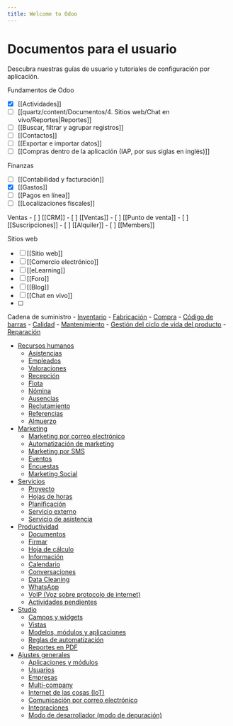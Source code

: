 ```yaml
---
title: Welcome to Odoo
---
```

# Documentos para el usuario

Descubra nuestras guías de usuario y tutoriales de configuración por aplicación.

Fundamentos de Odoo
- [x] [[Actividades]]
- [ ] [[quartz/content/Documentos/4. Sitios web/Chat en vivo/Reportes|Reportes]]
- [ ] [[Buscar, filtrar y agrupar registros]]
- [ ] [[Contactos]]
- [ ] [[Exportar e importar datos]]
- [ ] [[Compras dentro de la aplicación (IAP, por sus siglas en inglés)]]

Finanzas
- [ ] [[Contabilidad y facturación]]
- [x] [[Gastos]]
- [ ] [[Pagos en línea]]
- [ ] [[Localizaciones fiscales]]

Ventas
	- [ ] [[CRM]]
	- [ ] [[Ventas]]
	- [ ] [[Punto de venta]]
	- [ ] [[Suscripciones]]
	- [ ] [[Alquiler]]
	- [ ] [[Members]]

Sitios web
- [ ] [[Sitio web]]
- [ ] [[Comercio electrónico]]
- [ ] [[eLearning]]
- [ ] [[Foro]]
- [ ] [[Blog]]
- [ ] [[Chat en vivo]]
- [ ] 
Cadena de suministro
    - [Inventario](https://www.odoo.com/documentation/17.0/es/applications/inventory_and_mrp/inventory.html)
    - [Fabricación](https://www.odoo.com/documentation/17.0/es/applications/inventory_and_mrp/manufacturing.html)
    - [Compra](https://www.odoo.com/documentation/17.0/es/applications/inventory_and_mrp/purchase.html)
    - [Código de barras](https://www.odoo.com/documentation/17.0/es/applications/inventory_and_mrp/barcode.html)
    - [Calidad](https://www.odoo.com/documentation/17.0/es/applications/inventory_and_mrp/quality.html)
    - [Mantenimiento](https://www.odoo.com/documentation/17.0/es/applications/inventory_and_mrp/maintenance.html)
    - [Gestión del ciclo de vida del producto](https://www.odoo.com/documentation/17.0/es/applications/inventory_and_mrp/plm.html)
    - [Reparación](https://www.odoo.com/documentation/17.0/es/applications/inventory_and_mrp/repairs.html)
- [Recursos humanos](https://www.odoo.com/documentation/17.0/es/applications.html#)
    - [Asistencias](https://www.odoo.com/documentation/17.0/es/applications/hr/attendances.html)
    - [Empleados](https://www.odoo.com/documentation/17.0/es/applications/hr/employees.html)
    - [Valoraciones](https://www.odoo.com/documentation/17.0/es/applications/hr/appraisals.html)
    - [Recepción](https://www.odoo.com/documentation/17.0/es/applications/hr/frontdesk.html)
    - [Flota](https://www.odoo.com/documentation/17.0/es/applications/hr/fleet.html)
    - [Nómina](https://www.odoo.com/documentation/17.0/es/applications/hr/payroll.html)
    - [Ausencias](https://www.odoo.com/documentation/17.0/es/applications/hr/time_off.html)
    - [Reclutamiento](https://www.odoo.com/documentation/17.0/es/applications/hr/recruitment.html)
    - [Referencias](https://www.odoo.com/documentation/17.0/es/applications/hr/referrals.html)
    - [Almuerzo](https://www.odoo.com/documentation/17.0/es/applications/hr/lunch.html)
- [Marketing](https://www.odoo.com/documentation/17.0/es/applications.html#)
    - [Marketing por correo electrónico](https://www.odoo.com/documentation/17.0/es/applications/marketing/email_marketing.html)
    - [Automatización de marketing](https://www.odoo.com/documentation/17.0/es/applications/marketing/marketing_automation.html)
    - [Marketing por SMS](https://www.odoo.com/documentation/17.0/es/applications/marketing/sms_marketing.html)
    - [Eventos](https://www.odoo.com/documentation/17.0/es/applications/marketing/events.html)
    - [Encuestas](https://www.odoo.com/documentation/17.0/es/applications/marketing/surveys.html)
    - [Marketing Social](https://www.odoo.com/documentation/17.0/es/applications/marketing/social_marketing.html)
- [Servicios](https://www.odoo.com/documentation/17.0/es/applications.html#)
    - [Proyecto](https://www.odoo.com/documentation/17.0/es/applications/services/project.html)
    - [Hojas de horas](https://www.odoo.com/documentation/17.0/es/applications/services/timesheets.html)
    - [Planificación](https://www.odoo.com/documentation/17.0/es/applications/services/planning.html)
    - [Servicio externo](https://www.odoo.com/documentation/17.0/es/applications/services/field_service.html)
    - [Servicio de asistencia](https://www.odoo.com/documentation/17.0/es/applications/services/helpdesk.html)
- [Productividad](https://www.odoo.com/documentation/17.0/es/applications.html#)
    - [Documentos](https://www.odoo.com/documentation/17.0/es/applications/productivity/documents.html)
    - [Firmar](https://www.odoo.com/documentation/17.0/es/applications/productivity/sign.html)
    - [Hoja de cálculo](https://www.odoo.com/documentation/17.0/es/applications/productivity/spreadsheet.html)
    - [Información](https://www.odoo.com/documentation/17.0/es/applications/productivity/knowledge.html)
    - [Calendario](https://www.odoo.com/documentation/17.0/es/applications/productivity/calendar.html)
    - [Conversaciones](https://www.odoo.com/documentation/17.0/es/applications/productivity/discuss.html)
    - [Data Cleaning](https://www.odoo.com/documentation/17.0/es/applications/productivity/data_cleaning.html)
    - [WhatsApp](https://www.odoo.com/documentation/17.0/es/applications/productivity/whatsapp.html)
    - [VoIP (Voz sobre protocolo de internet)](https://www.odoo.com/documentation/17.0/es/applications/productivity/voip.html)
    - [Actividades pendientes](https://www.odoo.com/documentation/17.0/es/applications/productivity/to_do.html)
- [Studio](https://www.odoo.com/documentation/17.0/es/applications/studio.html)
    - [Campos y widgets](https://www.odoo.com/documentation/17.0/es/applications/studio/fields.html)
    - [Vistas](https://www.odoo.com/documentation/17.0/es/applications/studio/views.html)
    - [Modelos, módulos y aplicaciones](https://www.odoo.com/documentation/17.0/es/applications/studio/models_modules_apps.html)
    - [Reglas de automatización](https://www.odoo.com/documentation/17.0/es/applications/studio/automated_actions.html)
    - [Reportes en PDF](https://www.odoo.com/documentation/17.0/es/applications/studio/pdf_reports.html)
- [Ajustes generales](https://www.odoo.com/documentation/17.0/es/applications.html#)
    - [Aplicaciones y módulos](https://www.odoo.com/documentation/17.0/es/applications/general/apps_modules.html)
    - [Usuarios](https://www.odoo.com/documentation/17.0/es/applications/general/users.html)
    - [Empresas](https://www.odoo.com/documentation/17.0/es/applications/general/companies.html)
    - [Multi-company](https://www.odoo.com/documentation/17.0/es/applications/general/multi_company.html)
    - [Internet de las cosas (IoT)](https://www.odoo.com/documentation/17.0/es/applications/general/iot.html)
    - [Comunicación por correo electrónico](https://www.odoo.com/documentation/17.0/es/applications/general/email_communication.html)
    - [Integraciones](https://www.odoo.com/documentation/17.0/es/applications/general/integrations.html)
    - [Modo de desarrollador (modo de depuración)](https://www.odoo.com/documentation/17.0/es/applications/general/developer_mode.html)